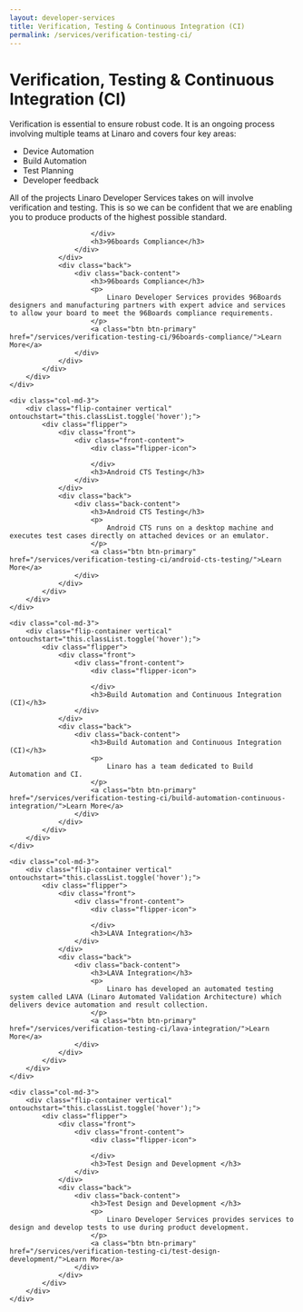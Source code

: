 ```yaml
---
layout: developer-services
title: Verification, Testing & Continuous Integration (CI) 
permalink: /services/verification-testing-ci/
---
```

# Verification, Testing & Continuous Integration (CI) 

Verification is essential to ensure robust code. It is an ongoing process involving multiple teams at Linaro and covers four key areas:

- Device Automation
- Build Automation
- Test Planning
- Developer feedback

All of the projects Linaro Developer Services takes on will involve verification and testing. This is so we can be confident that we are enabling you to produce products of the highest possible standard.



<div id="flippers">
    <div class="col-md-3">
        <div class="flip-container vertical" ontouchstart="this.classList.toggle('hover');">
            <div class="flipper">
                <div class="front">
                    <div class="front-content">
                        <div class="flipper-icon">
                            
                        </div>
                        <h3>96boards Compliance</h3>
                    </div>
                </div>
                <div class="back">
                    <div class="back-content">
                        <h3>96boards Compliance</h3>
                        <p>
                            Linaro Developer Services provides 96Boards designers and manufacturing partners with expert advice and services to allow your board to meet the 96Boards compliance requirements.
                        </p>
                        <a class="btn btn-primary" href="/services/verification-testing-ci/96boards-compliance/">Learn More</a>
                    </div>
                </div>
            </div>
        </div>
    </div>
    
    <div class="col-md-3">
        <div class="flip-container vertical" ontouchstart="this.classList.toggle('hover');">
            <div class="flipper">
                <div class="front">
                    <div class="front-content">
                        <div class="flipper-icon">
                        
                        </div>
                        <h3>Android CTS Testing</h3>
                    </div>
                </div>
                <div class="back">
                    <div class="back-content">
                        <h3>Android CTS Testing</h3>
                        <p>
                            Android CTS runs on a desktop machine and executes test cases directly on attached devices or an emulator.
                        </p>
                        <a class="btn btn-primary" href="/services/verification-testing-ci/android-cts-testing/">Learn More</a>
                    </div>
                </div>
            </div>
        </div>
    </div>
    
    <div class="col-md-3">
        <div class="flip-container vertical" ontouchstart="this.classList.toggle('hover');">
            <div class="flipper">
                <div class="front">
                    <div class="front-content">
                        <div class="flipper-icon">
                        
                        </div>
                        <h3>Build Automation and Continuous Integration (CI)</h3>
                    </div>
                </div>
                <div class="back">
                    <div class="back-content">
                        <h3>Build Automation and Continuous Integration (CI)</h3>
                        <p>
                            Linaro has a team dedicated to Build Automation and CI.
                        </p>
                        <a class="btn btn-primary" href="/services/verification-testing-ci/build-automation-continuous-integration/">Learn More</a>
                    </div>
                </div>
            </div>
        </div>
    </div>
    
    <div class="col-md-3">
        <div class="flip-container vertical" ontouchstart="this.classList.toggle('hover');">
            <div class="flipper">
                <div class="front">
                    <div class="front-content">
                        <div class="flipper-icon">
                        
                        </div>
                        <h3>LAVA Integration</h3>
                    </div>
                </div>
                <div class="back">
                    <div class="back-content">
                        <h3>LAVA Integration</h3>
                        <p>
                            Linaro has developed an automated testing system called LAVA (Linaro Automated Validation Architecture) which delivers device automation and result collection.
                        </p>
                        <a class="btn btn-primary" href="/services/verification-testing-ci/lava-integration/">Learn More</a>
                    </div>
                </div>
            </div>
        </div>
    </div>
    
    <div class="col-md-3">
        <div class="flip-container vertical" ontouchstart="this.classList.toggle('hover');">
            <div class="flipper">
                <div class="front">
                    <div class="front-content">
                        <div class="flipper-icon">
                        
                        </div>
                        <h3>Test Design and Development </h3>
                    </div>
                </div>
                <div class="back">
                    <div class="back-content">
                        <h3>Test Design and Development </h3>
                        <p>
                            Linaro Developer Services provides services to design and develop tests to use during product development.
                        </p>
                        <a class="btn btn-primary" href="/services/verification-testing-ci/test-design-development/">Learn More</a>
                    </div>
                </div>
            </div>
        </div>
    </div>
    

</div>